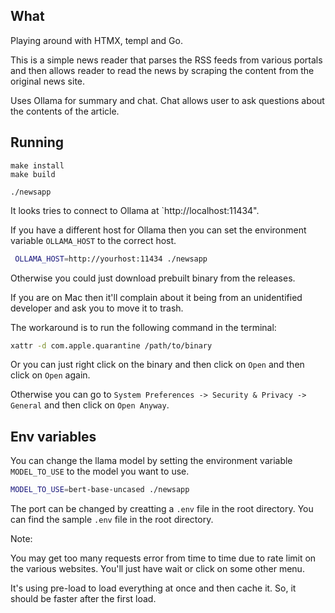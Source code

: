 ## What

Playing around with HTMX, templ and Go.


This is a simple news reader that parses the RSS feeds from various portals and then allows reader to read the news by scraping the content from the original news site.

Uses Ollama for summary and chat. Chat allows user to ask questions about the contents of the article.


## Running

```
make install
make build

./newsapp

```

It looks tries to connect to Ollama at `http://localhost:11434".

If you have a different host for Ollama then you can set the environment variable `OLLAMA_HOST` to the correct host.

```bash
 OLLAMA_HOST=http://yourhost:11434 ./newsapp
```

Otherwise you could just download prebuilt binary from the releases. 

If you are on Mac then it'll complain about it being from an unidentified developer and ask you to move it to trash.


The workaround is to run the following command in the terminal:

```bash
xattr -d com.apple.quarantine /path/to/binary
```

Or you can just right click on the binary and then click on `Open` and then click on `Open` again.

Otherwise you can go to `System Preferences -> Security & Privacy -> General` and then click on `Open Anyway`.  

## Env variables

You can change the llama model by setting the environment variable `MODEL_TO_USE` to the model you want to use.

```bash
MODEL_TO_USE=bert-base-uncased ./newsapp
```

The port can be changed by creatting a `.env` file in the root directory. You can find the sample `.env` file in the root directory.

Note:

You may get too many requests error from time to time due to rate limit on the various websites. You'll just have wait or click on some other menu. 

It's using pre-load to load everything at once and then cache it. So, it should be faster after the first load. 


